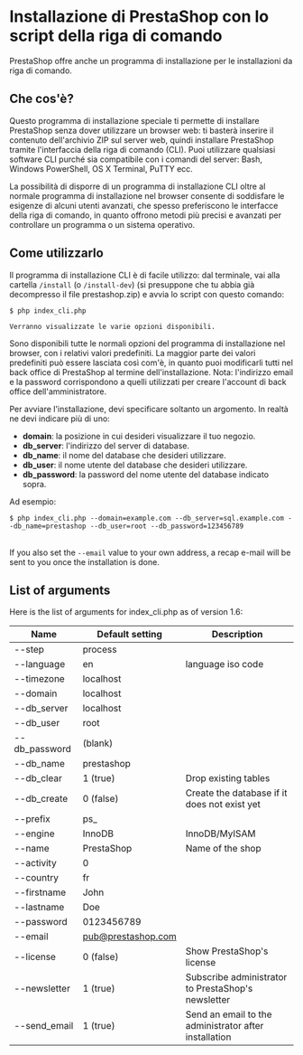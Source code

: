 # Installazione di PrestaShop con lo script della riga di comando

PrestaShop offre anche un programma di installazione per le installazioni da riga di comando.&#x20;

## Che cos'è? <a href="installazionediprestashopconloscriptdellarigadicomando-checose" id="installazionediprestashopconloscriptdellarigadicomando-checose"></a>

Questo programma di installazione speciale ti permette di installare PrestaShop senza dover utilizzare un browser web: ti basterà inserire il contenuto dell'archivio ZIP sul server web, quindi installare PrestaShop tramite l'interfaccia della riga di comando (CLI). Puoi utilizzare qualsiasi software CLI purché sia compatibile con i comandi del server: Bash, Windows PowerShell, OS X Terminal, PuTTY ecc.

La possibilità di disporre di un programma di installazione CLI oltre al normale programma di installazione nel browser consente di soddisfare le esigenze di alcuni utenti avanzati, che spesso preferiscono le interfacce della riga di comando, in quanto offrono metodi più precisi e avanzati per controllare un programma o un sistema operativo.

## Come utilizzarlo <a href="installazionediprestashopconloscriptdellarigadicomando-comeutilizzarlo" id="installazionediprestashopconloscriptdellarigadicomando-comeutilizzarlo"></a>

Il programma di installazione CLI è di facile utilizzo: dal terminale, vai alla cartella `/install` (o `/install-dev`) (si presuppone che tu abbia già decompresso il file prestashop.zip) e avvia lo script con questo comando:

```
$ php index_cli.php
```

```
Verranno visualizzate le varie opzioni disponibili.
```

Sono disponibili tutte le normali opzioni del programma di installazione nel browser, con i relativi valori predefiniti. La maggior parte dei valori predefiniti può essere lasciata così com'è, in quanto puoi modificarli tutti nel back office di PrestaShop al termine dell'installazione. Nota: l'indirizzo email e la password corrispondono a quelli utilizzati per creare l'account di back office dell'amministratore.

Per avviare l'installazione, devi specificare soltanto un argomento. In realtà ne devi indicare più di uno:

* **domain**: la posizione in cui desideri visualizzare il tuo negozio.
* **db\_server**: l'indirizzo del server di database.
* **db\_name**: il nome del database che desideri utilizzare.
* **db\_user**: il nome utente del database che desideri utilizzare.
* **db\_password**: la password del nome utente del database indicato sopra.

Ad esempio:

```
$ php index_cli.php --domain=example.com --db_server=sql.example.com --db_name=prestashop --db_user=root --db_password=123456789
```

\
If you also set the `--email` value to your own address, a recap e-mail will be sent to you once the installation is done.

## List of arguments <a href="installazionediprestashopconloscriptdellarigadicomando-listofarguments" id="installazionediprestashopconloscriptdellarigadicomando-listofarguments"></a>

Here is the list of arguments for index\_cli.php as of version 1.6:

| Name           | Default setting                                 | Description                                           |
| -------------- | ----------------------------------------------- | ----------------------------------------------------- |
| --step         | process                                         |                                                       |
| --language     | en                                              | language iso code                                     |
| --timezone     | localhost                                       |                                                       |
| --domain       | localhost                                       |                                                       |
| --db\_server   | localhost                                       |                                                       |
| --db\_user     | root                                            |                                                       |
| --db\_password | (blank)                                         |                                                       |
| --db\_name     | prestashop                                      |                                                       |
| --db\_clear    | 1 (true)                                        | Drop existing tables                                  |
| --db\_create   | 0 (false)                                       | Create the database if it does not exist yet          |
| --prefix       | ps\_                                            |                                                       |
| --engine       | InnoDB                                          | InnoDB/MyISAM                                         |
| --name         | PrestaShop                                      | Name of the shop                                      |
| --activity     | 0                                               |                                                       |
| --country      | fr                                              |                                                       |
| --firstname    | John                                            |                                                       |
| --lastname     | Doe                                             |                                                       |
| --password     | 0123456789                                      |                                                       |
| --email        | [pub@prestashop.com](mailto:pub@prestashop.com) |                                                       |
| --license      | 0 (false)                                       | Show PrestaShop's license                             |
| --newsletter   | 1 (true)                                        | Subscribe administrator to PrestaShop's newsletter    |
| --send\_email  | 1 (true)                                        | Send an email to the administrator after installation |
